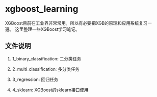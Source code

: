 # xgboost_learning

XGBoost目前在工业界非常常用，所以有必要把XGB的原理和应用系统复习一遍。
这里整理一些XGBoost学习笔记。



## 文件说明

1. 1_binary_classification: 二分类任务

2. 2_multi_classification: 多分类任务

3. 3_regression: 回归任务

4. 4_sklearn: XGBoost的sklearn接口使用

